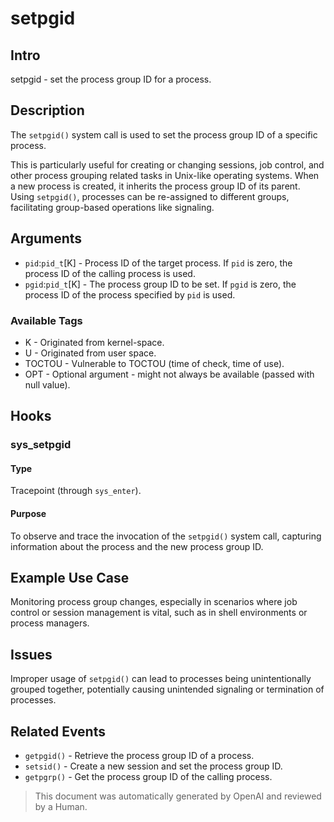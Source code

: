 # setpgid

## Intro

setpgid - set the process group ID for a process.

## Description

The `setpgid()` system call is used to set the process group ID of a specific
process.

This is particularly useful for creating or changing sessions, job control, and
other process grouping related tasks in Unix-like operating systems. When a new
process is created, it inherits the process group ID of its parent. Using
`setpgid()`, processes can be re-assigned to different groups, facilitating
group-based operations like signaling.

## Arguments

* `pid`:`pid_t`[K] - Process ID of the target process. If `pid` is zero, the process ID of the calling process is used.
* `pgid`:`pid_t`[K] - The process group ID to be set. If `pgid` is zero, the process ID of the process specified by `pid` is used.

### Available Tags

* K - Originated from kernel-space.
* U - Originated from user space.
* TOCTOU - Vulnerable to TOCTOU (time of check, time of use).
* OPT - Optional argument - might not always be available (passed with null value).

## Hooks

### sys_setpgid

#### Type

Tracepoint (through `sys_enter`).

#### Purpose

To observe and trace the invocation of the `setpgid()` system call, capturing
information about the process and the new process group ID.

## Example Use Case

Monitoring process group changes, especially in scenarios where job control or
session management is vital, such as in shell environments or process managers.

## Issues

Improper usage of `setpgid()` can lead to processes being unintentionally grouped together, potentially causing unintended signaling or termination of processes.

## Related Events

* `getpgid()` - Retrieve the process group ID of a process.
* `setsid()` - Create a new session and set the process group ID.
* `getpgrp()` - Get the process group ID of the calling process.

> This document was automatically generated by OpenAI and reviewed by a Human.
